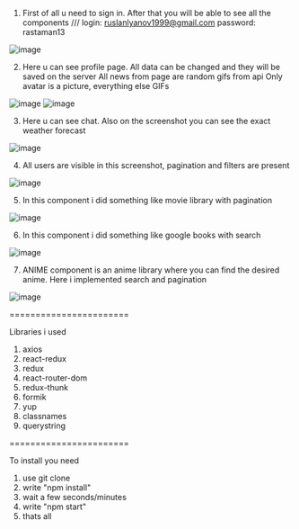 1) First of all u need to sign in. After that you will be able to see all the components /// 
login: ruslanlyanov1999@gmail.com
password: rastaman13

![image](https://user-images.githubusercontent.com/88615370/136832869-bdc5066f-7633-4f5d-a54b-b5d841f75078.png)

2) Here u can see profile page. All data can be changed and they will be saved on the server
   All news from page are random gifs from api
   Only avatar is a picture, everything else GIFs
   
![image](https://user-images.githubusercontent.com/88615370/156934557-8c55b9f9-afbd-42e5-a646-f727018700bf.png)
![image](https://user-images.githubusercontent.com/88615370/156934560-a7a1569a-46de-437d-a402-2c0aef902e7d.png)


3) Here u can see chat. Also on the screenshot you can see the exact weather forecast

![image](https://user-images.githubusercontent.com/88615370/136833475-facc2b61-761e-45f3-99ab-1e6f1336f78f.png)

4) All users are visible in this screenshot, pagination and filters are present

![image](https://user-images.githubusercontent.com/88615370/136833553-f7848810-b476-4964-9600-024473b08b4f.png)

5) In this component i did something like movie library with pagination 

![image](https://user-images.githubusercontent.com/88615370/139250208-e4b34265-896c-4856-a2ed-ee1de8ce728a.png)

6) In this component i did something like google books with search

![image](https://user-images.githubusercontent.com/88615370/139250291-b6144dc8-7fce-4367-93fe-7a5f03e01c68.png)

7) ANIME component is an anime library where you can find the desired anime. Here i implemented search and pagination

![image](https://user-images.githubusercontent.com/88615370/156934118-8c98d60c-c8ad-4443-86cd-20190a18be19.png)



=======================

Libraries i used
1) axios
2) react-redux
3) redux
4) react-router-dom
5) redux-thunk
6) formik
7) yup
8) classnames
9) querystring

=======================

To install you need 
1) use git clone
2) write "npm install"
3) wait a few seconds/minutes
4) write "npm start"
5) thats all
